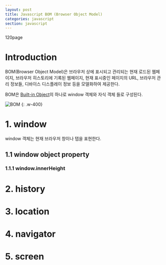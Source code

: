 ```yaml
---
layout: post
title: Javascript BOM (Browser Object Model)
categories: javascript
section: javascript
---
```


120page

# Introduction

BOM(Browser Object Model)은 브라우저 상에 표시되고 관리되는 현재 로드된 웹페이지, 브라우저 히스토리에 기록된 웹페이지, 현재 표시중인 페이지의 URL, 브라우저 관리 정보들, 디바이스 디스플레이 정보 등을 모델화하여 제공한다.

BOM은 [Built-in Object](./js-built-in-object)의 하나로 window 객체와 자식 객체 들로 구성된다.

![BOM](/img/BOM.png)
{: .w-400}

# 1. window

window 객체는 현재 브라우저 창이나 탭을 표현한다.

## 1.1 window object property

### 1.1.1 window.innerHeight



# 2. history  

# 3. location

# 4. navigator

# 5. screen
